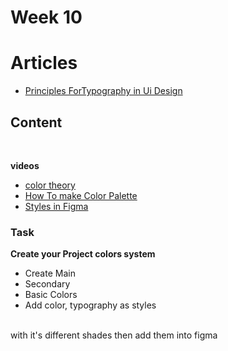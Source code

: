 # Week 10
# Articles
- [Principles ForTypography in Ui Design](https://www.youtube.com/watch?v=GyVMoejbGFg)

## Content
<br>

**videos**
- [color theory](https://www.youtube.com/watch?v=GyVMoejbGFg)
- [How To make Color Palette](https://youtu.be/yYwEnLYT55c?si=55caHcQS029kjVqb) 
- [Styles in Figma](https://www.youtube.com/watch?v=78Yiblp1Ib4) 

### Task
**Create your Project colors system** 
 - Create Main
 - Secondary
 - Basic Colors
 - Add color, typography as styles
 <br>
 with it's different shades then add them into figma

